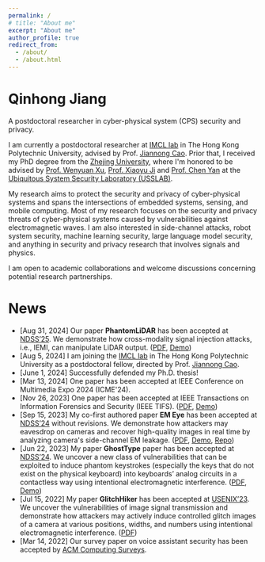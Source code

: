 ```yaml
---
permalink: /
# title: "About me"
excerpt: "About me"
author_profile: true
redirect_from: 
  - /about/
  - /about.html
---
```


<!-- Hi! I am Qinhong Jiang, a PhD candidate and security researcher at Zhejiang University. I work at the [Ubiquitous System Security Laboratory (USSLAB)](http://www.usslab.org/), where I'm honored to be advised by [Prof. Wenyuan Xu](https://scholar.google.com/citations?user=FCsdj0YAAAAJ&hl=en&oi=ao), [Prof. Xiaoyu Ji](https://scholar.google.com/citations?user=9D4UYBoAAAAJ&hl=en) and [Prof. Chen Yan](https://scholar.google.com/citations?user=qhaLpw8AAAAJ&hl=en&oi=sra). -->

# Qinhong Jiang

A postdoctoral researcher in cyber-physical system (CPS) security and privacy.

I am currently a postdoctoral researcher at [IMCL lab](https://www4.comp.polyu.edu.hk/~labimcl/index.html) in The Hong Kong Polytechnic University, advised by Prof. [Jiannong Cao](https://www4.comp.polyu.edu.hk/~csjcao/).
Prior that, I received my PhD degree from the [Zhejing University](https://www.zju.edu.cn/), where I'm honored to be advised by [Prof. Wenyuan Xu](https://scholar.google.com/citations?user=FCsdj0YAAAAJ&hl=en&oi=ao), [Prof. Xiaoyu Ji](https://scholar.google.com/citations?user=9D4UYBoAAAAJ&hl=en) and [Prof. Chen Yan](https://scholar.google.com/citations?user=qhaLpw8AAAAJ&hl=en&oi=sra) at the [Ubiquitous System Security Laboratory (USSLAB)](http://www.usslab.org/).

My research aims to protect the security and privacy of cyber-physical systems and spans the intersections of embedded systems, sensing, and mobile computing. Most of my research focuses on the security and privacy threats of cyber-physical systems caused by vulnerabilities against electromagnetic waves. I am also interested in side-channel attacks, robot system security, machine learning security, large language model security, and anything in security and privacy research that involves signals and physics.

I am open to academic collaborations and welcome discussions concerning potential research partnerships.
<!-- I’m also interested in side channel, covert channel, machine learning security, embedded system security, and anything in security research that involves signals and physics. I'm open to collaborate. -->
<!-- The systems that I have analyzed and/or enhanced include sensors, voice assistants, cyber-physical systems, human-computer interaction devices, surveillance systems, and ubiquitous IoT devices.  -->

<!-- I work towards the next generation of IoT devices and systems that have AI-empowered and science-based security and privacy protections as a fundamental building block. -->

News
======
<!-- * [Sep 15, 2025] Our paper <strong>Pha</strong> has been accepted at [NDSS’24](https://www.ndss-symposium.org/ndss2024/). We demonstrate how attackers may eavesdrop on cameras and recover high-quality images in real time by analyzing camera's side-channel EM leakage. Demos will be put up soon! -->
* [Aug 31, 2024] Our paper <strong>PhantomLiDAR</strong> has been accepted at [NDSS’25](https://www.ndss-symposium.org/ndss2024/). We demonstrate how cross-modality signal injection attacks, i.e., IEMI, can manipulate LiDAR output. ([PDF](https://arxiv.org/pdf/2409.17907), [Demo](https://sites.google.com/view/phantomlidar))
* [Aug 5, 2024] I am joining the [IMCL lab](https://www4.comp.polyu.edu.hk/~labimcl/index.html) in The Hong Kong Polytechnic University as a postdoctoral fellow, directed by Prof. [Jiannong Cao](https://www4.comp.polyu.edu.hk/~csjcao/).
* [June 1, 2024] Successfully defended my Ph.D. thesis! 
* [Mar 13, 2024] One paper has been accepted at IEEE Conference on Multimedia Expo 2024 (ICME'24).
* [Nov 26, 2023] One paper has been accepted at IEEE Transactions on Information Forensics and Security (IEEE TIFS). ([PDF](hhttps://ieeexplore.ieee.org/stamp/stamp.jsp?tp=&arnumber=10387471), [Demo](https://sites.google.com/view/tsmae))
* [Sep 15, 2023] My co-first authored paper <strong>EM Eye</strong> has been accepted at [NDSS’24](https://www.ndss-symposium.org/ndss2024/) without revisions. We demonstrate how attackers may eavesdrop on cameras and recover high-quality images in real time by analyzing camera's side-channel EM leakage. ([PDF](https://www.ndss-symposium.org/wp-content/uploads/2024-552-paper.pdf), [Demo](https://emeyeattack.github.io/Website/), [Repo](https://github.com/longyan97/EMEye_Tutorial))
* [Jun 22, 2023] My paper <strong>GhostType</strong> paper has been accepted at [NDSS’24](https://www.ndss-symposium.org/ndss2024/). We uncover a new class of vulnerabilities that can be exploited to induce phantom keystrokes (especially the keys that do not exist on the physical keyboard) into keyboards’ analog circuits in a contactless way using intentional electromagnetic interference. ([PDF](https://www.ndss-symposium.org/wp-content/uploads/2024-15-paper.pdf), [Demo](https://sites.google.com/view/ghosttype-demo))
* [Jul 15, 2022] My paper <strong>GlitchHiker</strong> has been accepted at [USENIX’23](https://www.usenix.org/conference/usenixsecurity23). We uncover the vulnerabilities of image signal transmission and demonstrate how attackers may actively induce controlled glitch images of a camera at various positions, widths, and numbers using intentional electromagnetic interference. ([PDF](https://www.usenix.org/system/files/usenixsecurity23-jiang-qinhong.pdf))
* [Mar 14, 2022] Our survey paper on voice assistant security has been accepted by [ACM Computing Surveys](https://dl.acm.org/journal/csur).

<div style="height: 256px;width: 256px;margin-left: 40px;">
<script type="text/javascript" id="clstr_globe" src="//clustrmaps.com/globe.js?d=-Qdos_sq78THZq11CU2oACC4KenspK2tlPxjOgfncoA"></script>
</div>